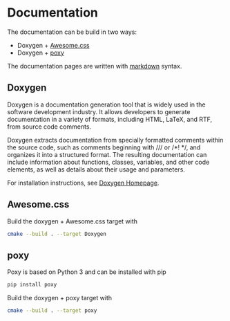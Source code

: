 # Documentation

The documentation can be build in two ways:
- Doxygen + [Awesome.css](https://jothepro.github.io/doxygen-awesome-css/)
- Doxygen + [poxy](https://github.com/marzer/poxy)

The documentation pages are written with [markdown](https://www.doxygen.nl/manual/markdown.html) syntax.


## Doxygen

Doxygen is a documentation generation tool that is widely used in the software development industry. It allows developers to generate documentation in a variety of formats, including HTML, LaTeX, and RTF, from source code comments.

Doxygen extracts documentation from specially formatted comments within the source code, such as comments beginning with /// or /*! */, and organizes it into a structured format. The resulting documentation can include information about functions, classes, variables, and other code elements, as well as details about their usage and parameters.

For installation instructions, see [Doxygen Homepage](https://www.doxygen.nl/download.html).

## Awesome.css
Build the doxygen + Awesome.css target with
```bash
cmake --build . --target Doxygen
```

## poxy
Poxy is based on Python 3 and can be installed with pip
```bash
pip install poxy
```

Build the doxygen + poxy target with
```bash
cmake --build . --target poxy
```